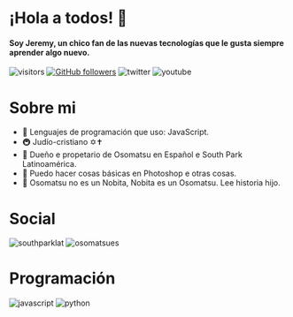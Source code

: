 # ¡Hola a todos! 👋
#### Soy Jeremy, un chico fan de las nuevas tecnologías que le gusta siempre aprender algo nuevo.
![visitors](https://visitor-badge.laobi.icu/badge?page_id=JeremyMatsu)
[![GitHub followers](https://img.shields.io/github/followers/JeremyMatsu.svg?style=social&label=Follow&maxAge=2592000)](https://github.com/JeremyMatsu?tab=followers)
![twitter](https://badgen.net/twitter/follow/jeremy__owo)
![youtube](https://img.shields.io/youtube/views/Tz1BUzq8HxE?style=social)

# Sobre mi
- 🍔 Lenguajes de programación que uso: JavaScript.
- 🚇 Judío-cristiano ✡✝
- 👑 Dueño e propetario de Osomatsu en Español e South Park Latinoamérica.
- 🥝 Puedo hacer cosas básicas en Photoshop e otras cosas.
- 🥩 Osomatsu no es un Nobita, Nobita es un Osomatsu. Lee historia hijo.

# Social
![southparklat](https://badgen.net/discord/members/KBkeu3ZSYF)
![osomatsues](https://badgen.net/discord/members/9aFGMVE8a6)

# Programación
![javascript](https://img.shields.io/badge/JavaScript-F7DF1E?style=for-the-badge&logo=javascript&logoColor=black)
![python](https://img.shields.io/badge/Python-14354C?style=for-the-badge&logo=python&logoColor=white)
